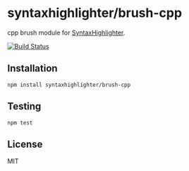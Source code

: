 # syntaxhighlighter/brush-cpp

cpp brush module for [SyntaxHighlighter](https://github.com/syntaxhighlighter).

[![Build Status](https://travis-ci.org/alexgorbatchev/brush-cpp.svg)](https://travis-ci.org/alexgorbatchev/brush-cpp)

## Installation

    npm install syntaxhighlighter/brush-cpp

## Testing

    npm test

## License

MIT

